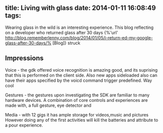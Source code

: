 title: Living with glass
date: 2014-01-11 16:08:49
tags:
---

Wearing glass in the wild is an interesting experience. This blog reflecting on a developer who returned glass after 30 days {%'url' http://blog.rememberlenny.com/blog/2014/01/05/i-return-ed-my-google-glass-after-30-days/% [Blog]} struck 



Impressions 
------
Voice - the gdk offered voice recognition is amazing good, and its suprising that this is performed on the client side. Also new apps sideloaded also can have their apps specified by the voicd command trigger predefined. Way cool

Gestures - the gestures upon investigating the SDK are familiar to many hardware devices. A combination of core controls and experiences are made with, a full gesture, eye detector and 

Media - with 12 gigs it has ample storage for videos,music and pictures However doing any of the first activities will kill the batteries and attribute to a pour experience. 






